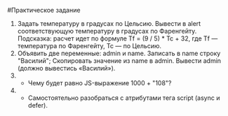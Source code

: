 #Практическое задание <br>
1. Задать температуру в градусах по Цельсию. Вывести в alert соответствующую температуру в
градусах по Фаренгейту. <br> 
Подсказка: расчет идет по формуле Tf = (9 / 5) * Tc + 32, где Tf —
температура по Фаренгейту, Tc — по Цельсию. <br>
2. Объявить две переменные: admin и name. Записать в name строку "Василий"; Скопировать значение из name в admin. Вывести admin (должно вывестись «Василий»). <br>
3. * Чему будет равно JS-выражение 1000 + "108"? <br>
4. * Самостоятельно разобраться с атрибутами тега script (async и defer). <br>
